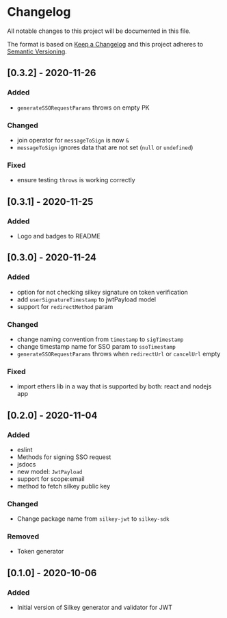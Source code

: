 # Changelog
All notable changes to this project will be documented in this file.

The format is based on [Keep a Changelog](http://keepachangelog.com/en/1.0.0/)
and this project adheres to [Semantic Versioning](http://semver.org/spec/v2.0.0.html).

## [0.3.2] - 2020-11-26
### Added
- `generateSSORequestParams` throws on empty PK

### Changed
- join operator for `messageToSign` is now `&`
- `messageToSign` ignores data that are not set (`null` or `undefined`)

### Fixed
- ensure testing `throws` is working correctly

## [0.3.1] - 2020-11-25
### Added
- Logo and badges to README

## [0.3.0] - 2020-11-24
### Added
- option for not checking silkey signature on token verification
- add `userSignatureTimestamp` to jwtPayload model
- support for `redirectMethod` param

### Changed
- change naming convention from `timestamp` to `sigTimestamp`
- change timestamp name for SSO param to `ssoTimestamp`
- `generateSSORequestParams` throws when `redirectUrl` or `cancelUrl` empty

### Fixed
- import ethers lib in a way that is supported by both: react and nodejs app

## [0.2.0] - 2020-11-04
### Added
- eslint
- Methods for signing SSO request 
- jsdocs
- new model: `JwtPayload`
- support for scope:email
- method to fetch silkey public key

### Changed
- Change package name from `silkey-jwt` to `silkey-sdk`

### Removed 
- Token generator

## [0.1.0] - 2020-10-06
### Added 
- Initial version of Silkey generator and validator for JWT
